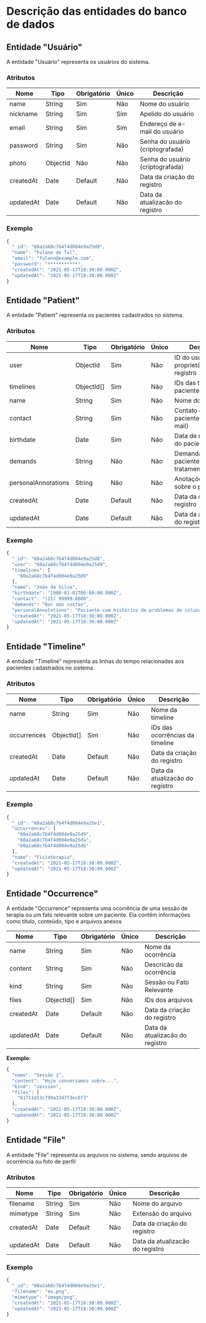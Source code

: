 # Descrição das entidades do banco de dados

## Entidade "Usuário"

A entidade "Usuário" representa os usuários do sistema.

### Atributos

| Nome      | Tipo    | Obrigatório | Único | Descrição                          |
| --------- | ------  | ----------- | ----- | ---------------------------------- |
| name      | String  | Sim         | Não   | Nome do usuário                    |
| nickname  | String  | Sim         | Sim   | Apelido do usuário                 |
| email     | String  | Sim         | Sim   | Endereço de e-mail do usuário      |
| password  | String  | Sim         | Não   | Senha do usuário (criptografada)   |
| photo     | ObjectId| Não         | Não   | Senha do usuário (criptografada)   |
| createdAt | Date    | Default     | Não   | Data da criação do registro        |
| updatedAt | Date    | Default     | Não   | Data da atualizacão do registro    |

### Exemplo

```javascript
{
  "_id": "60a2a68c7b4f4d004e9a25d9",
  "name": "Fulano de Tal",
  "email": "fulano@example.com",
  "password": "***********",
  "createdAt": "2021-05-17T18:30:00.000Z",
  "updatedAt": "2021-05-17T18:30:00.000Z"
}
```

## Entidade "Patient"

A entidade "Patient" representa os pacientes cadastrados no sistema.

### Atributos

| Nome                | Tipo     | Obrigatório | Único | Descrição                              |
| ------------------- | -------- | ----------- | ----- | -------------------------------------- |
| user                | ObjectId | Sim         | Não   | ID do usuário proprietário do registro |
| timelines           | ObjectId[]| Sim        | Não   | IDs das timelines do paciente          |
| name                | String   | Sim         | Não   | Nome do paciente                       |
| contact             | String   | Sim         | Não   | Contato do paciente(TelefoneE-mail)    |
| birthdate           | Date     | Sim         | Não   | Data de nascimento do paciente         |
| demands             | String   | Não         | Não   | Demandas do paciente para tratamento   |
| personalAnnotations | String   | Não         | Não   | Anotações pessoais sobre o paciente    |
| createdAt           | Date     | Default     | Não   | Data da criação do registro            |
| updatedAt           | Date     | Default     | Não   | Data da atualizacão do registro        |

### Exemplo

```javascript
{
  "_id": "60a2a68c7b4f4d004e9a25d8",
  "user": "60a2a68c7b4f4d004e9a25d9",
  "timelines": [
    "60a2a68c7b4f4d004e9a25d9"
  ],
  "name": "João da Silva",
  "birthdate": "1980-01-01T00:00:00.000Z",
  "contact": "(21) 99999-8888",
  "demands": "Dor nas costas",
  "personalAnnotations": "Paciente com histórico de problemas de coluna.",
  "createdAt": "2021-05-17T18:30:00.000Z",
  "updatedAt": "2021-05-17T18:30:00.000Z"
}
```

## Entidade "Timeline"

A entidade "Timeline" representa as linhas do tempo relacionadas aos pacientes cadastrados no sistema.

### Atributos

| Nome                | Tipo     | Obrigatório | Único | Descrição                              |
| ------------------- | -------- | ----------- | ----- | -------------------------------------- |
| name                | String   | Sim         | Não   | Nome da timeline                       |
| occurrences         | ObjectId[]| Sim        | Não   | IDs das ocorrências da timeline        |
| createdAt           | Date     | Default     | Não   | Data da criação do registro            |
| updatedAt           | Date     | Default     | Não   | Data da atualizacão do registro        |

### Exemplo

```javascript
{
  "_id": "60a2a68c7b4f4d004e9a25e1",
  "occurrences": [
    "60a2a68c7b4f4d004e9a25d9",
    "60a2a68c7b4f4d004e9a25da",
    "60a2a68c7b4f4d004e9a25db"
  ],
  "name": "Fisioterapia",
  "createdAt": "2021-05-17T18:30:00.000Z",
  "updatedAt": "2021-05-17T18:30:00.000Z"
}
```

## Entidade "Occurrence"

A entidade "Occurrence" representa uma ocorrência de uma sessão de terapia ou um fato relevante sobre um paciente. Ela contém informações como título, conteúdo, tipo e arquivos anexos

| Nome                | Tipo     | Obrigatório | Único | Descrição                              |
| ------------------- | -------- | ----------- | ----- | -------------------------------------- |
| name                | String   | Sim         | Não   | Nome da ocorrência                       |
| content             | String   | Sim         | Não   | Descricão da ocorrência                  |
| kind                | String   | Sim         | Não   | Sessão ou Fato Relevante               |
| files                | ObjectId[]| Sim         | Não   | IDs dos arquivos                      |
| createdAt           | Date     | Default     | Não   | Data da criação do registro            |
| updatedAt           | Date     | Default     | Não   | Data da atualizacão do registro        |

**Exemplo:**

```javascript
{
  "name": "Sessão 1",
  "content": "Hoje conversamos sobre...",
  "kind": "session",
  "files": [
    "61711d13c799a3347f3ec6f3"
  ],
  "createdAt": "2021-05-17T18:30:00.000Z",
  "updatedAt": "2021-05-17T18:30:00.000Z"
}
```

## Entidade "File"

A entidade "File" representa os arquivos no sistema, sendo arquivos de ocorrência ou foto de perfil

### Atributos

| Nome                | Tipo     | Obrigatório | Único | Descrição                              |
| ------------------- | -------- | ----------- | ----- | -------------------------------------- |
| filename             | String   | Sim         | Não   | Nome do arquivo                        |
| mimetype            | String   | Sim         | Não   | Extensão do arquivo                    |
| createdAt           | Date     | Default     | Não   | Data da criação do registro            |
| updatedAt           | Date     | Default     | Não   | Data da atualizacão do registro        |

### Exemplo

```javascript
{
  "_id": "60a2a68c7b4f4d004e9a25e1",
  "filename": "eu.png",
  "mimetype": "image/png",
  "createdAt": "2021-05-17T18:30:00.000Z",
  "updatedAt": "2021-05-17T18:30:00.000Z"
}
```
